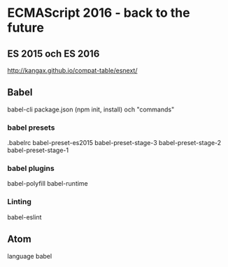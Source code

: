 # ECMAScript 2016 - back to the future

## ES 2015 och ES 2016
http://kangax.github.io/compat-table/esnext/

## Babel
babel-cli
package.json (npm init, install) och "commands"

### babel presets
.babelrc
babel-preset-es2015
babel-preset-stage-3
babel-preset-stage-2
babel-preset-stage-1

### babel plugins
babel-polyfill
babel-runtime

### Linting
babel-eslint

## Atom
language babel
